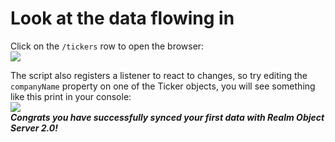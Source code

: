 # Look at the data flowing in

Click on the `/tickers` row to open the browser:  
![](https://s3.amazonaws.com/static.realm.io/docs/ros/images/getting-started-6.png)

The script also registers a listener to react to changes, so try editing the `companyName` property on one of the Ticker objects, you will see something like this print in your console:  
![](https://s3.amazonaws.com/static.realm.io/docs/ros/images/getting-started-7.png)  
_**Congrats you have successfully synced your first data with Realm Object Server 2.0!**_